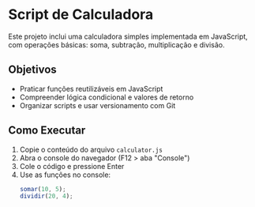 # Script de Calculadora

Este projeto inclui uma calculadora simples implementada em JavaScript, com operações básicas: soma, subtração, multiplicação e divisão.

## Objetivos

- Praticar funções reutilizáveis em JavaScript  
- Compreender lógica condicional e valores de retorno  
- Organizar scripts e usar versionamento com Git

## Como Executar

1. Copie o conteúdo do arquivo `calculator.js`
2. Abra o console do navegador (F12 > aba "Console")
3. Cole o código e pressione Enter
4. Use as funções no console:  
   ```javascript
   somar(10, 5);
   dividir(20, 4);

